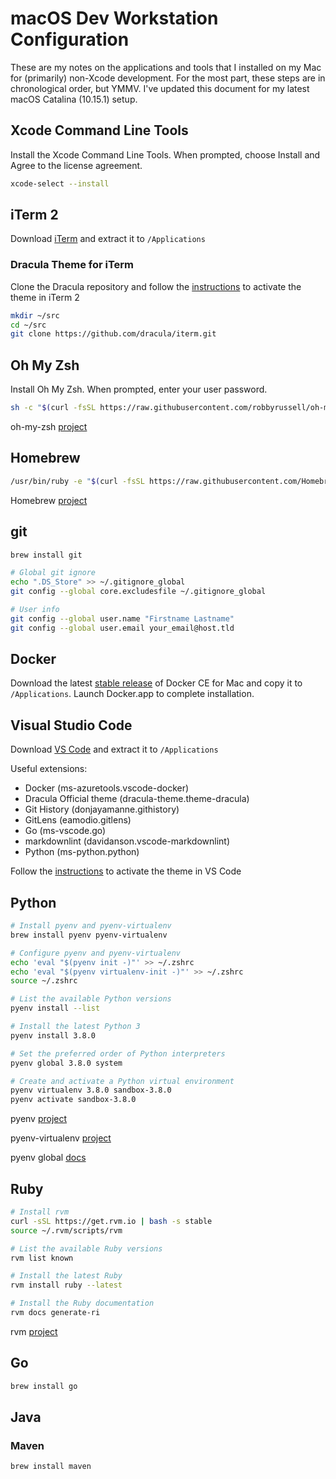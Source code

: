 # macOS Dev Workstation Configuration

These are my notes on the applications and tools that I installed on my Mac for
(primarily) non-Xcode development. For the most part, these steps are in
chronological order, but YMMV. I've updated this document for my latest macOS
Catalina (10.15.1) setup.

## Xcode Command Line Tools

Install the Xcode Command Line Tools. When prompted, choose Install and Agree to the license agreement.

```bash
xcode-select --install
```

## iTerm 2

Download [iTerm](https://iterm2.com/downloads.html) and extract it to `/Applications`

### Dracula Theme for iTerm

Clone the Dracula repository and follow the [instructions](https://draculatheme.com/iterm/) to activate the theme in iTerm 2

```bash
mkdir ~/src
cd ~/src
git clone https://github.com/dracula/iterm.git
```

## Oh My Zsh

Install Oh My Zsh. When prompted, enter your user password.

```bash
sh -c "$(curl -fsSL https://raw.githubusercontent.com/robbyrussell/oh-my-zsh/master/tools/install.sh)"
```

oh-my-zsh [project](https://github.com/robbyrussell/oh-my-zsh_)

## Homebrew

```bash
/usr/bin/ruby -e "$(curl -fsSL https://raw.githubusercontent.com/Homebrew/install/master/install)"
```

Homebrew [project](https://brew.sh)

## git

```bash
brew install git

# Global git ignore
echo ".DS_Store" >> ~/.gitignore_global
git config --global core.excludesfile ~/.gitignore_global

# User info
git config --global user.name "Firstname Lastname"
git config --global user.email your_email@host.tld
```

## Docker

Download the latest [stable release](https://docs.docker.com/docker-for-mac/release-notes/) of Docker CE for Mac and copy it to `/Applications`. Launch Docker.app to complete installation.

## Visual Studio Code

Download [VS Code](https://code.visualstudio.com/Download) and extract it to `/Applications`

Useful extensions:

* Docker (ms-azuretools.vscode-docker)
* Dracula Official theme (dracula-theme.theme-dracula)
* Git History (donjayamanne.githistory)
* GitLens (eamodio.gitlens)
* Go (ms-vscode.go)
* markdownlint (davidanson.vscode-markdownlint)
* Python (ms-python.python)

Follow the [instructions](https://draculatheme.com/visual-studio-code/) to activate the theme in VS Code

## Python

```bash
# Install pyenv and pyenv-virtualenv
brew install pyenv pyenv-virtualenv

# Configure pyenv and pyenv-virtualenv
echo 'eval "$(pyenv init -)"' >> ~/.zshrc
echo 'eval "$(pyenv virtualenv-init -)"' >> ~/.zshrc
source ~/.zshrc

# List the available Python versions
pyenv install --list

# Install the latest Python 3
pyenv install 3.8.0

# Set the preferred order of Python interpreters
pyenv global 3.8.0 system

# Create and activate a Python virtual environment
pyenv virtualenv 3.8.0 sandbox-3.8.0
pyenv activate sandbox-3.8.0
```

pyenv [project](https://github.com/pyenv/pyenv)

pyenv-virtualenv [project](https://github.com/pyenv/pyenv-virtualenv)

pyenv global [docs](https://github.com/pyenv/pyenv/blob/master/COMMANDS.md#pyenv-global-advanced)

## Ruby

```bash
# Install rvm
curl -sSL https://get.rvm.io | bash -s stable
source ~/.rvm/scripts/rvm

# List the available Ruby versions
rvm list known

# Install the latest Ruby
rvm install ruby --latest

# Install the Ruby documentation
rvm docs generate-ri
```

rvm [project](https://rvm.io)

## Go

```bash
brew install go
```

## Java

### Maven

```bash
brew install maven
```
